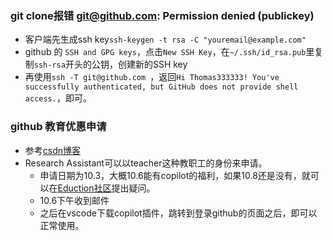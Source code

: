 
### git clone报错 git@github.com: Permission denied (publickey)

+ 客户端先生成ssh key`ssh-keygen -t rsa -C "youremail@example.com"`
+ github 的 `SSH and GPG keys`，点击`New SSH Key`，在`~/.ssh/id_rsa.pub`里复制`ssh-rsa`开头的公钥，创建新的SSH key
+ 再使用`ssh -T git@github.com `，返回`Hi Thomas333333! You've successfully authenticated, but GitHub does not provide shell access.`，即可。

### github 教育优惠申请

+ 参考[csdn博客](https://blog.csdn.net/weixin_45502414/article/details/138068080?ops_request_misc=%257B%2522request%255Fid%2522%253A%25220EDECA4C-DDB3-47F6-9DF3-9E23702E0E2D%2522%252C%2522scm%2522%253A%252220140713.130102334..%2522%257D&request_id=0EDECA4C-DDB3-47F6-9DF3-9E23702E0E2D&biz_id=0&utm_medium=distribute.pc_search_result.none-task-blog-2~all~baidu_landing_v2~default-4-138068080-null-null.142^v100^pc_search_result_base4&utm_term=copilot%20%E7%94%B3%E8%AF%B7&spm=1018.2226.3001.4187)
+ Research Assistant可以以teacher这种教职工的身份来申请。
	+ 申请日期为10.3，大概10.6能有copilot的福利，如果10.8还是没有，就可以在[Eduction社区](https://github.com/orgs/community/discussions/categories/github-education)提出疑问。
	+ 10.6下午收到邮件
	+ 之后在vscode下载copilot插件，跳转到登录github的页面之后，即可以正常使用。
